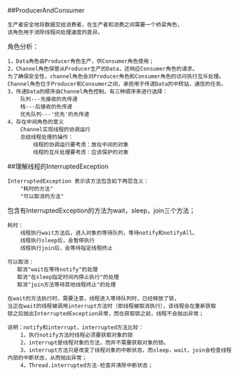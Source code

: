 ##ProducerAndConsumer

    生产者安全地将数据交给消费者，在生产者和消费之间需要一个桥梁角色，
    该角色用于消除线程间处理速度的差异。


   角色分析：

    1，Data角色由Producer角色生产，供Consumer角色使用；
    2，Channel角色保管从Producer生产的Data，还响应Consumer角色的请求。
    为了确保安全性，channel角色会对Producer角色和Consumer角色的访问执行互斥处理。
    Channel角色位于Producer和Consumer之间，承担用于传递Data的中转站，通信的任务。
    3，传递Data的顺序由Channel角色控制，有三种顺序来进行选择：
        队列---先接收的先传递
        栈---后接收的先传递
        优先队列---'优先'的先传递
    4，存在中间角色的意义
        Channel实现线程的协调运行
        总结线程处理的操作：
            线程的协调运行要考虑：放在中间的对象
            线程的互斥处理要考虑：应该保护的对象


##理解线程的InterruptedException

    InterruptedException 表示该方法包含如下两层含义：
        "耗时的方法"
        "可以取消的方法"

   包含有InterruptedException的方法为wait，sleep，join三个方法；

    耗时：
        线程执行wait方法后，进入对象的等待队列，等待notify和notifyAll。
        线程执行sleep后，会暂停执行
        线程执行join后，会等待指定线程终止

    可以取消：
       取消"wait在等待notify"的处理
       取消"在sleep指定时间内停止执行"的处理
       取消"join方法等待其他线程终止"的处理

    在wait的方法执行时，需要注意，线程进入等待队列时，已经释放了锁，
    当正在wait的线程被调用interrupt方法时（即线程被取消执行），该线程会在重新获取
    锁之后抛出InterruptedException异常，而在获取锁之前，线程不会抛出异常；

    说明：notify和interrupt，interrupted方法比较：
        1，执行notify方法时线程必须要获取对象的锁
        2，interrupt是线程对象的方法，而并不需要获取对象的锁。
        3，interrupt方法只是改变了线程对象的中断状态，而sleep，wait，join会检查线程内部的中断状态，从而抛出异常；
        4，Thread.interrupted方法-检查并清除中断状态；